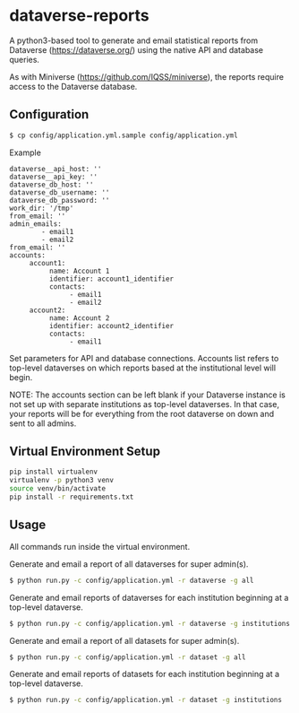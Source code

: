 # dataverse-reports
A python3-based tool to generate and email statistical reports from Dataverse (https://dataverse.org/) using the native API and database queries.

As with Miniverse (https://github.com/IQSS/miniverse), the reports require access to the Dataverse database.

Configuration
-----

```bash
$ cp config/application.yml.sample config/application.yml
```

Example
```
dataverse__api_host: ''
dataverse__api_key: ''
dataverse_db_host: ''
dataverse_db_username: ''
dataverse_db_password: ''
work_dir: '/tmp'
from_email: ''
admin_emails:
        - email1
        - email2
from_email: ''
accounts:
     account1:
          name: Account 1
          identifier: account1_identifier
          contacts:
               - email1
               - email2
     account2:
          name: Account 2
          identifier: account2_identifier
          contacts:
               - email1
```

Set parameters for API and database connections. Accounts list refers to top-level dataverses on which reports based at the institutional level will begin.

NOTE: The accounts section can be left blank if your Dataverse instance is not set up with separate institutions as top-level dataverses. In that case, your reports will be for everything from the root dataverse on down and sent to all admins.


Virtual Environment Setup
-----
```bash
pip install virtualenv
virtualenv -p python3 venv
source venv/bin/activate
pip install -r requirements.txt
```

Usage
-----

All commands run inside the virtual environment.


Generate and email a report of all dataverses for super admin(s).
```bash
$ python run.py -c config/application.yml -r dataverse -g all
```

Generate and email reports of dataverses for each institution beginning at a top-level dataverse.
```bash
$ python run.py -c config/application.yml -r dataverse -g institutions
```

Generate and email a report of all datasets for super admin(s).
```bash
$ python run.py -c config/application.yml -r dataset -g all
```

Generate and email reports of datasets for each institution beginning at a top-level dataverse.
```bash
$ python run.py -c config/application.yml -r dataset -g institutions
```

